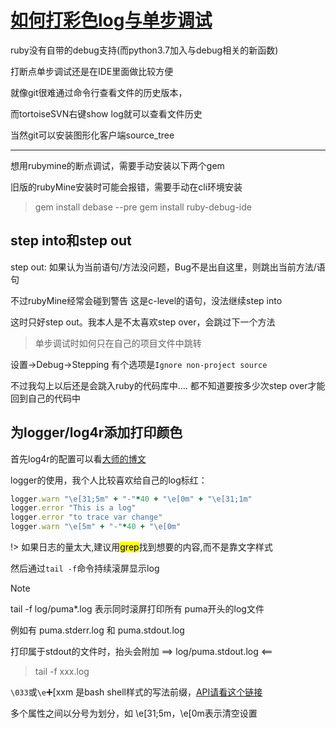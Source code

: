 # [如何打彩色log与单步调试](2019/11_2/rails-debug-log)

ruby没有自带的debug支持(而python3.7加入与debug相关的新函数)

打断点单步调试还是在IDE里面做比较方便

就像git很难通过命令行查看文件的历史版本，

而tortoiseSVN右键show log就可以查看文件历史

当然git可以安装图形化客户端source_tree

---

想用rubymine的断点调试，需要手动安装以下两个gem

旧版的rubyMine安装时可能会报错，需要手动在cli环境安装

> gem install debase --pre
> gem install ruby-debug-ide


## step into和step out

step out: 如果认为当前语句/方法没问题，Bug不是出自这里，则跳出当前方法/语句

不过rubyMine经常会碰到警告 这是c-level的语句，没法继续step into

这时只好step out。我本人是不太喜欢step over，会跳过下一个方法

> 单步调试时如何只在自己的项目文件中跳转

设置->Debug->Stepping 有个选项是`Ignore non-project source`

不过我勾上以后还是会跳入ruby的代码库中.... 都不知道要按多少次step over才能回到自己的代码中

## 为logger/log4r添加打印颜色

首先log4r的配置可以看[大师的博文](http://siwei.me/blog/posts/log4r)

logger的使用，我个人比较喜欢给自己的log标红：

```ruby
logger.warn "\e[31;5m" + "-"*40 + "\e[0m" + "\e[31;1m"
logger.error "This is a log"
logger.error "to trace var change"
logger.warn "\e[5m" + "-"*40 + "\e[0m"
```

!> 如果日志的量太大,建议用<mark>grep</mark>找到想要的内容,而不是靠文字样式

然后通过`tail -f`命令持续滚屏显示log

> [!NOTE]
tail -f log/puma*.log 表示同时滚屏打印所有 puma开头的log文件

例如有 puma.stderr.log 和 puma.stdout.log

打印属于stdout的文件时，抬头会附加 ==> log/puma.stdout.log <==

> tail -f xxx.log

`\033`或`\e`➕[xxm 是bash shell样式的写法前缀，[API请看这个链接](https://misc.flogisoft.com/bash/tip_colors_and_formatting)

多个属性之间以分号为划分，如 \e[31;5m，\e[0m表示清空设置
